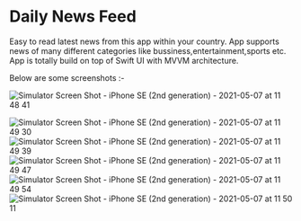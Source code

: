 # Daily News Feed
Easy to read latest news from this app within your country.
App supports news of many different categories like bussiness,entertainment,sports etc.
App is totally build on top of Swift UI with MVVM architecture.

Below are some screenshots :-

![Simulator Screen Shot - iPhone SE (2nd generation) - 2021-05-07 at 11 48 41](https://user-images.githubusercontent.com/81283951/117408311-618dbc80-af2d-11eb-8bbc-08fa09642c42.png)

![Simulator Screen Shot - iPhone SE (2nd generation) - 2021-05-07 at 11 49 30](https://user-images.githubusercontent.com/81283951/117408475-a3b6fe00-af2d-11eb-929a-bd76da135547.png)
![Simulator Screen Shot - iPhone SE (2nd generation) - 2021-05-07 at 11 49 39](https://user-images.githubusercontent.com/81283951/117408481-a6b1ee80-af2d-11eb-8703-cf56c01c2291.png)
![Simulator Screen Shot - iPhone SE (2nd generation) - 2021-05-07 at 11 49 47](https://user-images.githubusercontent.com/81283951/117408484-a7e31b80-af2d-11eb-900e-a90be8c69580.png)
![Simulator Screen Shot - iPhone SE (2nd generation) - 2021-05-07 at 11 49 54](https://user-images.githubusercontent.com/81283951/117408488-a87bb200-af2d-11eb-80f0-7f6be67359db.png)
![Simulator Screen Shot - iPhone SE (2nd generation) - 2021-05-07 at 11 50 11](https://user-images.githubusercontent.com/81283951/117408492-aa457580-af2d-11eb-9d77-7c7b2061d285.png)
